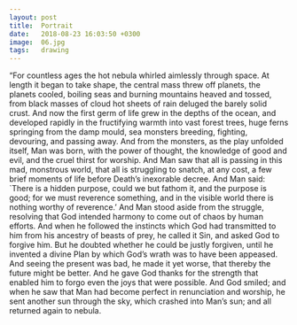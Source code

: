 ```yaml
---
layout: post
title:  Portrait
date:   2018-08-23 16:03:50 +0300
image:  06.jpg
tags:   drawing
---
```

“For countless ages the hot nebula whirled aimlessly through space. At length it began to take shape, the central mass threw off planets, the planets cooled, boiling seas and burning mountains heaved and tossed, from black masses of cloud hot sheets of rain deluged the barely solid crust. And now the first germ of life grew in the depths of the ocean, and developed rapidly in the fructifying warmth into vast forest trees, huge ferns springing from the damp mould, sea monsters breeding, fighting, devouring, and passing away. And from the monsters, as the play unfolded itself, Man was born, with the power of thought, the knowledge of good and evil, and the cruel thirst for worship. And Man saw that all is passing in this mad, monstrous world, that all is struggling to snatch, at any cost, a few brief moments of life before Death’s inexorable decree. And Man said: `There is a hidden purpose, could we but fathom it, and the purpose is good; for we must reverence something, and in the visible world there is nothing worthy of reverence.’ And Man stood aside from the struggle, resolving that God intended harmony to come out of chaos by human efforts. And when he followed the instincts which God had transmitted to him from his ancestry of beasts of prey, he called it Sin, and asked God to forgive him. But he doubted whether he could be justly forgiven, until he invented a divine Plan by which God’s wrath was to have been appeased. And seeing the present was bad, he made it yet worse, that thereby the future might be better. And he gave God thanks for the strength that enabled him to forgo even the joys that were possible. And God smiled; and when he saw that Man had become perfect in renunciation and worship, he sent another sun through the sky, which crashed into Man’s sun; and all returned again to nebula.